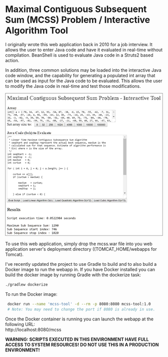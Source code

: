 # Maximal Contiguous Subsequent Sum (MCSS) Problem / Interactive Algorithm Tool

I originally wrote this web application back in 2010 for a job interview.
It allows the user to enter Java code and have it evaluated in real-time 
without compilation.  BeanShell is used to evaluate Java code in a Struts2 based action.

In addition, three common solutions may be loaded into the interactive Java 
code window, and the capability  for generating a populated int array that
can be used as input for the Java code to be evaluated.  This allows the user
to modify the Java code in real-time and test those modifications.

![alt text](https://github.com/gmessner/mcss-tool/raw/master/mcss-screenshot.png "MCSS Tool Screenshot")

To use this web application, simply drop the mcss.war file into you web 
application server's deployment directory ((TOMCAT_HOME/webapps for Tomcat).

I've recently updated the project to use Gradle to build and to also build a Docker
image to run the webapp  in.  If you have Docker installed you can build the docker 
image by running Gradle with the dockerize task:

```bash
./gradlew dockerize
```

To run the Docker image:
```bash
 docker run --name 'mcss-tool' -d --rm -p 8080:8080 mcss-tool:1.0
 # Note: You may need to change the port if 8080 is already in use.
```

Once the Docker container is running you can launch the webapp at the following URL:<br/>
http://localhost:8080/mcss

**WARNING: SCRIPTS EXECUTED IN THIS ENVIRONMENT HAVE FULL ACCESS TO SYSTEM RESOURCES!
DO NOT USE THIS IN A PRODUCTION ENVIRONMENT!**

